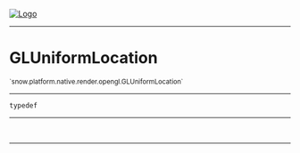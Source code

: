 
[![Logo](../../../../../../images/logo.png)](../../../../../../api/index.html)

---



<h1>GLUniformLocation</h1>
<small>`snow.platform.native.render.opengl.GLUniformLocation`</small>



---

`typedef`

---

&nbsp;
&nbsp;









---

&nbsp;
&nbsp;
&nbsp;
&nbsp;